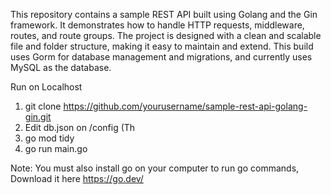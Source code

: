 This repository contains a sample REST API built using Golang and the Gin framework. It demonstrates how to handle HTTP requests, middleware, routes, and route groups. The project is designed with a clean and scalable file and folder structure, making it easy to maintain and extend. This build uses Gorm for database management and migrations, and currently uses MySQL as the database.

Run on Localhost

1. git clone https://github.com/yourusername/sample-rest-api-golang-gin.git
2. Edit db.json on /config (Th
3. go mod tidy
4. go run main.go

Note: You must also install go on your computer to run go commands,  Download it here https://go.dev/

